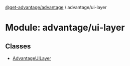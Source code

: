 [@get-advantage/advantage](../index.md) / advantage/ui-layer

# Module: advantage/ui-layer

## Classes

- [AdvantageUILayer](../classes/advantage_ui_layer.AdvantageUILayer.md)
